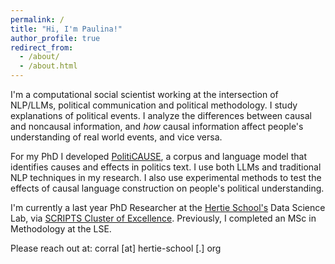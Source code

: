 ```yaml
---
permalink: /
title: "Hi, I'm Paulina!"
author_profile: true
redirect_from: 
  - /about/
  - /about.html
---
```


I'm a computational social scientist working at the intersection of NLP/LLMs, political communication and political methodology. I study explanations of political events. I analyze the differences between causal and noncausal information, and _how_ causal information affect people's understanding of real world events, and vice versa.

For my PhD I developed [PolitiCAUSE](https://aclanthology.org/2024.lrec-main.1124/), a corpus and language model that identifies causes and effects in politics text. I use both LLMs and traditional NLP techniques in my research. I also use experimental methods to test the effects of causal language construction on people's political understanding.

I'm currently a last year PhD Researcher at the [Hertie School's](https://www.hertie-school.org/en/) Data Science Lab, via [SCRIPTS Cluster of Excellence](https://www.scripts-berlin.eu/index.html). Previously, I completed an MSc in Methodology at the LSE.

Please reach out at: corral [at] hertie-school [.] org